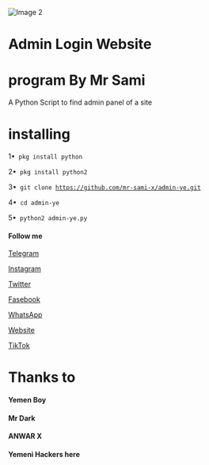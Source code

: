 ![Image 2](https://raw.githubusercontent.com/Cyb0r9/ispy/master/screenshot/Screenshot%20from%202019-)
# Admin Login Website

# program By Mr Sami 


A Python Script to find admin panel of a site

# installing

1•<code> pkg install python </code>

2•<code> pkg install python2 </code>

3•<code> git clone https://github.com/mr-sami-x/admin-ye.git </code>

4•<code> cd admin-ye </code>

5•<code> python2 admin-ye.py </code>


#### Follow me

[Telegram](https://t.me/TYG_TEAM)

[Instagram](https://instagram.com/cyber_77k)

[Twitter](https://twitter.com/Sami_Soft0)

[Fasebook](https://m.facebook.com/TYGTEAM)

[WhatsApp](https://chat.whatsapp.com/FQwDabtQ9iTEuK5L2yyC6u)

[Website](https://cyberyemen.blogspot.com)

[TikTok](tiktok.com/@cyber_77k)

# Thanks to

#### Yemen Boy 

#### Mr Dark 

#### ANWAR X 


#### Yemeni Hackers here
